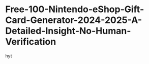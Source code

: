 # Free-100-Nintendo-eShop-Gift-Card-Generator-2024-2025-A-Detailed-Insight-No-Human-Verification
hyt
